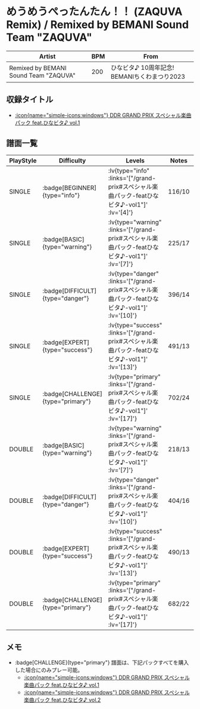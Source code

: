 # めうめうぺったんたん！！ (ZAQUVA Remix) / Remixed by BEMANI Sound Team "ZAQUVA"

|Artist|BPM|From|
|------|---|----|
|Remixed by BEMANI Sound Team "ZAQUVA"|200|ひなビタ♪ 10周年記念! BEMANIちくわまつり2023|

## 収録タイトル

- [ :icon{name="simple-icons:windows"} DDR GRAND PRIX スペシャル楽曲パック feat.ひなビタ♪ vol.1](/grand-prix#スペシャル楽曲パック-featひなビタ♪-vol1)

## 譜面一覧

|PlayStyle|Difficulty|Levels|Notes|Movie|
|---------|----------|------|-----|-----|
|SINGLE| :badge[BEGINNER]{type="info"} | :lv{type="info" :links='["/grand-prix#スペシャル楽曲パック-featひなビタ♪-vol1"]' :lv='[4]'} |116/10||
|SINGLE| :badge[BASIC]{type="warning"} | :lv{type="warning" :links='["/grand-prix#スペシャル楽曲パック-featひなビタ♪-vol1"]' :lv='[7]'} |225/17||
|SINGLE| :badge[DIFFICULT]{type="danger"} | :lv{type="danger" :links='["/grand-prix#スペシャル楽曲パック-featひなビタ♪-vol1"]' :lv='[10]'} |396/14||
|SINGLE| :badge[EXPERT]{type="success"} | :lv{type="success" :links='["/grand-prix#スペシャル楽曲パック-featひなビタ♪-vol1"]' :lv='[13]'} |491/13||
|SINGLE| :badge[CHALLENGE]{type="primary"} | :lv{type="primary" :links='["/grand-prix#スペシャル楽曲パック-featひなビタ♪-vol1"]' :lv='[17]'} |702/24||
|DOUBLE| :badge[BASIC]{type="warning"} | :lv{type="warning" :links='["/grand-prix#スペシャル楽曲パック-featひなビタ♪-vol1"]' :lv='[7]'} |218/13||
|DOUBLE| :badge[DIFFICULT]{type="danger"} | :lv{type="danger" :links='["/grand-prix#スペシャル楽曲パック-featひなビタ♪-vol1"]' :lv='[10]'} |404/16||
|DOUBLE| :badge[EXPERT]{type="success"} | :lv{type="success" :links='["/grand-prix#スペシャル楽曲パック-featひなビタ♪-vol1"]' :lv='[13]'} |490/13||
|DOUBLE| :badge[CHALLENGE]{type="primary"} | :lv{type="primary" :links='["/grand-prix#スペシャル楽曲パック-featひなビタ♪-vol1"]' :lv='[17]'} |682/22||

## メモ

- :badge[CHALLENGE]{type="primary"} 譜面は、下記パックすべてを購入した場合にのみプレー可能。
  - [ :icon{name="simple-icons:windows"} DDR GRAND PRIX スペシャル楽曲パック feat.ひなビタ♪ vol.1](/grand-prix#スペシャル楽曲パック-featひなビタ♪-vol1)
  - [ :icon{name="simple-icons:windows"} DDR GRAND PRIX スペシャル楽曲パック feat.ひなビタ♪ vol.2](/grand-prix#スペシャル楽曲パック-featひなビタ♪-vol2)
